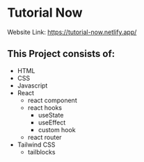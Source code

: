 # Tutorial Now

Website Link: https://tutorial-now.netlify.app/

## This Project consists of:

- HTML
- CSS
- Javascript
- React
  - react component
  - react hooks
    - useState
    - useEffect
    - custom hook
  - react router
- Tailwind CSS
  - tailblocks

